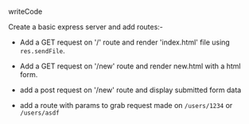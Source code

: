 writeCode

Create a basic express server and add routes:-

- Add a GET request on '/' route and render 'index.html' file using `res.sendFile`.

- Add a GET request on '/new' route and render new.html with a html form.
- add a post request on '/new' route and display submitted form data
- add a route with params to grab request made on `/users/1234` or `/users/asdf`
